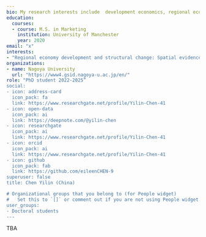 ```yaml
---
bio: My research interests include  development economics, regional economics, and spatial econometrics.
education:
  courses:
  - course: M.S. in Marketing
    institution: University of Manchester
    year: 2020
email: "x"
interests:
- "Regional economy development and structural change: Spatial evidence from north-eastern China" 
organizations:
- name: Nagoya University
  url: "https://www4.gsid.nagoya-u.ac.jp/en/"
role: "PhD student 2022-2025”
social:
- icon: address-card
  icon_pack: fa
  link: https://www.researchgate.net/profile/Yilin-Chen-41
- icon: open-data
  icon_pack: ai
  link: https://deepnote.com/@yilin-chen
- icon: researchgate
  icon_pack: ai
  link: https://www.researchgate.net/profile/Yilin-Chen-41
- icon: orcid
  icon_pack: ai
  link: https://www.researchgate.net/profile/Yilin-Chen-41
- icon: github
  icon_pack: fab
  link: https://github.com/eileenCHEN-9
superuser: false
title: Chen Yilin (China)

# Organizational groups that you belong to (for People widget)
#   Set this to `[]` or comment out if you are not using People widget.
user_groups:
- Doctoral students
---
```


TBA
